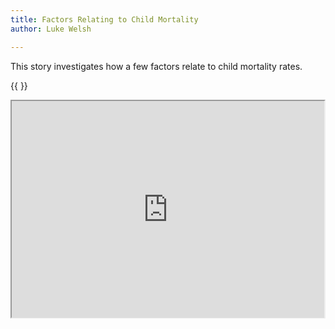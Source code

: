 ```yaml
---
title: Factors Relating to Child Mortality
author: Luke Welsh

---
```


This story investigates how a few factors relate to child mortality rates.

{{ <wrapper> }}
<iframe title="Embedded cell output" src="https://embed.deepnote.com/0106b077-076a-4293-bd5e-ee96c5019ca7/b0a17adb60f14867b8dd621a1f3072d5/aa4bd3c87d9b4222b0e3c03895374ef3?height=346.72918701171875" height="346.72918701171875" width="500"/>
<iframe title="Embedded cell output" src="https://embed.deepnote.com/0106b077-076a-4293-bd5e-ee96c5019ca7/b0a17adb60f14867b8dd621a1f3072d5/f1278fed86fd435c84419ea9a8457eef?height=274.3645935058594" height="274.3645935058594" width="500"/>  
{{ <\wrapper> }}

  
I see a variety of features that are closely correlated. I can interpret these features in different groups.

First, the indexes (SDG1 & SDG3 Indexes, and Bolivia Index Ranking) are likely to be created from other variables, which I am unable to find information on. I can speculate that the variables used to create the indexes may be the best predictors for Child Mortality Rate. However, without knowing what goes in, I should not look further into this.

Next, Infant Mortality Rate should not be used as those numbers will be directly included into Child Mortality Rate. This relationship will not provide us with much insight as the same causes of infant mortality will also influence child mortality.

This leaves us with Institutional Childbirth Coverage, Household w/o toilet, etc., Obesity in Women, Access to the 3 Basic Services, Non-Spanish Speaking Population, and Coord_X. 

To interpret these, in locations where childbirth coverage or access to the 3 basic services increases, child mortality decreases. This makes sense that additional services lead to a greater survival rate. 

Coord_X's correlation explains that the western side of Bolivia faces greater child mortality. This may be due to geographical features, as the West of Bolivia is very mountainous.

Finally, the remaining features offer insights to high correlations between Child Mortality Rate and low amounts of toilets, etc., less obesity in women, and high non-spanish speaking populations. We can estimate from this that populations facing the most child mortality will likely consist of low spanish speaking populations, low obesity rates, and low amounts of toilets in houses. 

A glaring omitted variable that is likely playing a role in all of these correlations is wealth of the communities as wealthier communities often face more obesity, have more toilets, and may also speak more Spanish. However, it is interesting to note that none of the poverty variables had high correlations with Child Mortality, so maybe the variables listed above have a more closely connected relationship than poverty in general.
